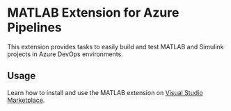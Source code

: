 # MATLAB Extension for Azure Pipelines

This extension provides tasks to easily build and test MATLAB and Simulink projects in Azure DevOps environments.

## Usage

Learn how to install and use the MATLAB extension on [Visual Studio Marketplace](https://marketplace.visualstudio.com/items?itemName=MathWorks.matlab-azure-devops-extension).
